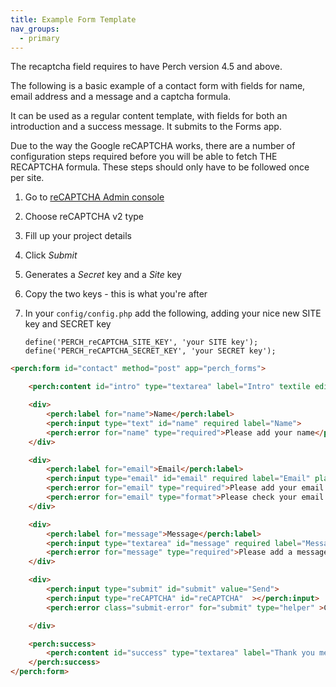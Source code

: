 ```yaml
---
title: Example Form Template
nav_groups:
  - primary
---
```


The recaptcha field requires to have Perch version 4.5 and above.

The following is a basic example of a contact form with fields for name, email address and a message and a captcha formula.

It can be used as a regular content template, with fields for both an introduction and a success message. It submits to the Forms app.

Due to the way the Google reCAPTCHA works, there are a number of configuration steps required before you will be able to fetch THE RECAPTCHA formula. These steps should only have to be followed once per site.

1. Go to [reCAPTCHA Admin console](https://www.google.com/recaptcha/admin/create)
2. Choose reCAPTCHA v2 type
3. Fill up your project details
4. Click _Submit_
5. Generates a _Secret_ key and a  _Site_ key 
8. Copy the two keys - this is what you're after
9. In your `config/config.php` add the following, adding your nice new SITE key and SECRET key

    `define('PERCH_reCAPTCHA_SITE_KEY', 'your SITE key');
    define('PERCH_reCAPTCHA_SECRET_KEY', 'your SECRET key');
    `
```html
<perch:form id="contact" method="post" app="perch_forms">

    <perch:content id="intro" type="textarea" label="Intro" textile editor="markitup" size="m">

    <div>
        <perch:label for="name">Name</perch:label>
        <perch:input type="text" id="name" required label="Name">
        <perch:error for="name" type="required">Please add your name</perch:error>
    </div>

    <div>
        <perch:label for="email">Email</perch:label>
        <perch:input type="email" id="email" required label="Email" placeholder="you@company.com">
        <perch:error for="email" type="required">Please add your email address</perch:error>
        <perch:error for="email" type="format">Please check your email address</perch:error>
    </div>

    <div>
        <perch:label for="message">Message</perch:label>
        <perch:input type="textarea" id="message" required label="Message">
        <perch:error for="message" type="required">Please add a message</perch:error>
    </div>

    <div>
        <perch:input type="submit" id="submit" value="Send">
		<perch:input type="reCAPTCHA" id="reCAPTCHA"  ></perch:input>
		<perch:error class="submit-error" for="submit" type="helper" >Check re-CAPTCHA</perch:error>

    </div>

    <perch:success>
        <perch:content id="success" type="textarea" label="Thank you message" textile editor="markitup">
    </perch:success>
</perch:form>
```
